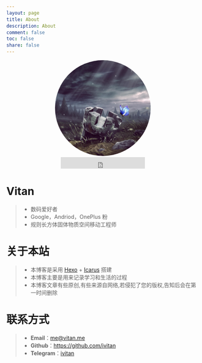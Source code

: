 ```yaml
---
layout: page
title: About
description: About
comment: false
toc: false
share: false
---
```

<div align=center><img  src="/images/ivitan.png" style="border-radius:50%" width="250px" height="250px"/></div>
<center>
<iframe src="https://ghbtns.com/github-btn.html?user=ivitan&type=follow&count=true&size=large" frameborder="0" scrolling="0" width="220px" height="30px"></iframe>
</center>

# Vitan
> - 数码爱好者
> - Google，Andriod，OnePlus 粉
> - 规则长方体固体物质空间移动工程师

# 关于本站
> - 本博客是采用 [Hexo](https://hexo.io) + [Icarus](http://github.com/ppoffice/hexo-theme-icarus) 搭建
> - 本博客主要是用来记录学习和生活的过程
> - 本博客文章有些原创,有些来源自网络,若侵犯了您的版权,告知后会在第一时间删除

# 联系方式
> - **Email**：<a href="mailto:me@vitan.me">me@vitan.me</a>
> - **Github**：https://github.com/ivitan
> - **Telegram**：[ivitan](http://t.me/ivitan)
